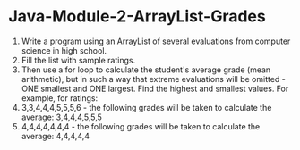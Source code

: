 # Java-Module-2-ArrayList-Grades
1. Write a program using an ArrayList of several evaluations from
computer science in high school.
2. Fill the list with sample ratings.
3. Then use a for loop to calculate the student's average grade (mean
arithmetic), but in such a way that extreme evaluations will be omitted - ONE
smallest and ONE largest.
Find the highest and smallest values. For example, for ratings:
1. 3,3,4,4,4,5,5,5,6 - the following grades will be taken to calculate the average: 3,4,4,4,5,5,5
2. 4,4,4,4,4,4,4 - the following grades will be taken to calculate the average: 4,4,4,4,4
